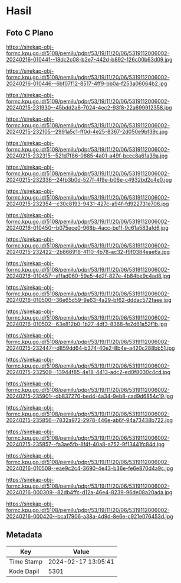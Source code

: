 # Hasil

## Foto C Plano

https://sirekap-obj-formc.kpu.go.id/5108/pemilu/pdpr/53/19/11/20/06/5319112006002-20240216-010441--18dc2c08-b2e7-442d-b892-126c00b63d09.jpg

https://sirekap-obj-formc.kpu.go.id/5108/pemilu/pdpr/53/19/11/20/06/5319112006002-20240216-010446--6bf07f12-8517-4ff9-bb0a-f253a06064b2.jpg

https://sirekap-obj-formc.kpu.go.id/5108/pemilu/pdpr/53/19/11/20/06/5319112006002-20240215-231930--45bdd2a6-7024-4ec2-93f8-22a699912358.jpg

https://sirekap-obj-formc.kpu.go.id/5108/pemilu/pdpr/53/19/11/20/06/5319112006002-20240215-232105--2991a5c1-ff0d-4e25-8367-2d050e9bf39c.jpg

https://sirekap-obj-formc.kpu.go.id/5108/pemilu/pdpr/53/19/11/20/06/5319112006002-20240215-232315--521d7f86-0885-4a01-a49f-bcec8a61a39a.jpg

https://sirekap-obj-formc.kpu.go.id/5108/pemilu/pdpr/53/19/11/20/06/5319112006002-20240215-232336--24fb3b0d-527f-4f9e-b06e-c4932bd2c4e0.jpg

https://sirekap-obj-formc.kpu.go.id/5108/pemilu/pdpr/53/19/11/20/06/5319112006002-20240215-232354--c30c8193-9431-427c-a94f-fd922731e706.jpg

https://sirekap-obj-formc.kpu.go.id/5108/pemilu/pdpr/53/19/11/20/06/5319112006002-20240216-010450--b075ece0-968b-4acc-be1f-9c61a583afd6.jpg

https://sirekap-obj-formc.kpu.go.id/5108/pemilu/pdpr/53/19/11/20/06/5319112006002-20240215-232422--2b866918-4110-4b78-ac32-f9f0384eae6a.jpg

https://sirekap-obj-formc.kpu.go.id/5108/pemilu/pdpr/53/19/11/20/06/5319112006002-20240216-010457--a1fad060-59e5-4d2f-827e-4b84be9c4ad8.jpg

https://sirekap-obj-formc.kpu.go.id/5108/pemilu/pdpr/53/19/11/20/06/5319112006002-20240216-010500--36e65d59-9e63-4a29-bf62-dddac572faee.jpg

https://sirekap-obj-formc.kpu.go.id/5108/pemilu/pdpr/53/19/11/20/06/5319112006002-20240216-010502--63e812b0-1b27-4df3-8368-fe2d61a52f1b.jpg

https://sirekap-obj-formc.kpu.go.id/5108/pemilu/pdpr/53/19/11/20/06/5319112006002-20240215-232447--d859dd64-b374-40e2-8b4e-a420c288bb51.jpg

https://sirekap-obj-formc.kpu.go.id/5108/pemilu/pdpr/53/19/11/20/06/5319112006002-20240215-232509--13944f85-4e18-4413-adc2-ed0f8030c4cd.jpg

https://sirekap-obj-formc.kpu.go.id/5108/pemilu/pdpr/53/19/11/20/06/5319112006002-20240215-235901--db837270-bed4-4a34-9eb8-cad9d6854c19.jpg

https://sirekap-obj-formc.kpu.go.id/5108/pemilu/pdpr/53/19/11/20/06/5319112006002-20240215-235856--7832a972-2978-446e-ab6f-94a73438b722.jpg

https://sirekap-obj-formc.kpu.go.id/5108/pemilu/pdpr/53/19/11/20/06/5319112006002-20240215-235857--fa3ae5fb-8f4f-40a8-a752-9f13441fc84d.jpg

https://sirekap-obj-formc.kpu.go.id/5108/pemilu/pdpr/53/19/11/20/06/5319112006002-20240216-010508--eae9c2c4-3690-4e43-b36e-fe6e870d4a9c.jpg

https://sirekap-obj-formc.kpu.go.id/5108/pemilu/pdpr/53/19/11/20/06/5319112006002-20240216-000309--82db4ffc-d12a-46e4-8239-96de08a20ada.jpg

https://sirekap-obj-formc.kpu.go.id/5108/pemilu/pdpr/53/19/11/20/06/5319112006002-20240216-000420--bca17906-a38a-4d9d-8e6e-c921e076453d.jpg


## Metadata

| Key        | Value               |
| ---------- | ------------------- |
| Time Stamp | 2024-02-17 13:05:41 |
| Kode Dapil | 5301                |



